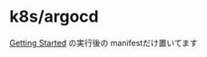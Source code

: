# k8s/argocd

[Getting Started](https://argo-cd.readthedocs.io/en/stable/getting_started/#1-install-argo-cd) の実行後の manifestだけ置いてます